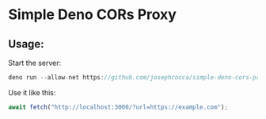 # Simple Deno CORs Proxy

## Usage:
Start the server:
```js
deno run --allow-net https://github.com/josephrocca/simple-deno-cors-proxy/raw/b6537f6/main.js --port=3000
```
Use it like this:
```js
await fetch("http://localhost:3000/?url=https://example.com");
```
